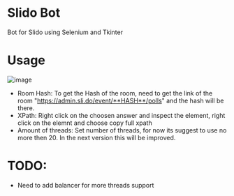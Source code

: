 # Slido Bot
 Bot for Slido using Selenium and Tkinter

# Usage
![image](https://github.com/omerapp99/Slido-Bot/assets/29839037/42129d57-7086-492c-b029-f513ae963783)

- Room Hash:
  To get the Hash of the room, need to get the link of the room "https://admin.sli.do/event/**HASH**/polls" and the hash will be there.
- XPath:
  Right click on the choosen answer and inspect the element, right click on the elemnt and choose copy full xpath
- Amount of threads:
  Set number of threads, for now its suggest to use no more then 20.
  In the next version this will be improved.



# TODO:
- Need to add balancer for more threads support

